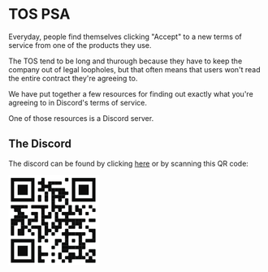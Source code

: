 <link rel="shortcut icon" type="image/x-icon" href="favicon.ico">

# TOS PSA

Everyday, people find themselves clicking "Accept" to a new terms of service from one of the products they use.

The TOS tend to be long and thurough because they have to keep the company out of legal loopholes, but that often means that users won't read the entire contract they're agreeing to.

We have put together a few resources for finding out exactly what you're agreeing to in Discord's terms of service.

One of those resources is a Discord server.

## The Discord

The discord can be found by clicking [here](https://discord.gg/AfKnyUZ) or by scanning this QR code:

![qr code](qrcode.png)
